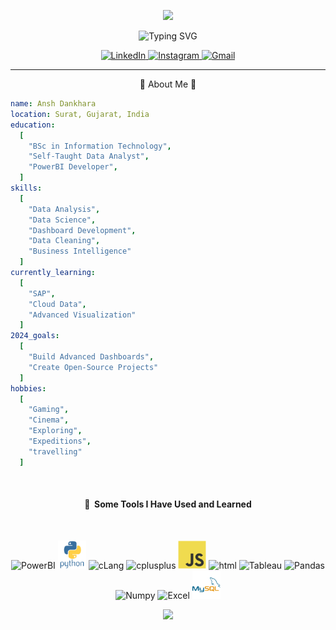 <!-- Header with Gradient Waving Effect -->
<p align="center">
  <img src="https://capsule-render.vercel.app/api?type=waving&color=0:1e90ff,100:ff6347&height=150&section=header&text=Welcome!%20I'm%20Ansh%20Dankhara&fontSize=40&fontColor=ffffff&fontAlignY=35"/>
</p>

<!-- Animated Intro Text -->
<p align="center">
  <img src="https://readme-typing-svg.herokuapp.com?font=Fira+Code&duration=3000&pause=1000&color=00FFFF&center=true&vCenter=true&width=650&lines=|+Data+Analyst+|;|+Data+Science+Enthusiast+|;|+PowerBI+Developer+|;|+Passionate+About+Data+|;Welcome+to+My+GitHub!" alt="Typing SVG" />
</p>



<!-- Social Media Icons -->
<p align="center">
  <a href="https://www.linkedin.com/in/ansh-dankhara-852a62326/">
    <img src="https://img.icons8.com/color/48/000000/linkedin-circled.png" alt="LinkedIn" width="40" height="40"/>
  </a>
  <a href="https://www.instagram.com/ansh.__.1074/">
    <img src="https://img.icons8.com/fluency/48/000000/instagram-new.png" alt="Instagram" width="40" height="40"/>
  </a>
  <a href="mailto:ansh.bm.109@gmail.com">
    <img src="https://img.icons8.com/fluency/48/000000/gmail-new.png" alt="Gmail" width="40" height="40"/>
  </a>
</p>

---

<p align="center">📜 About Me 📜</p>

```yaml
name: Ansh Dankhara
location: Surat, Gujarat, India
education:
  [
    "BSc in Information Technology",
    "Self-Taught Data Analyst",
    "PowerBI Developer",
  ]
skills:
  [
    "Data Analysis", 
    "Data Science",
    "Dashboard Development",
    "Data Cleaning",
    "Business Intelligence"
  ]
currently_learning:
  [
    "SAP",
    "Cloud Data",
    "Advanced Visualization"
  ]
2024_goals:
  [
    "Build Advanced Dashboards",
    "Create Open-Source Projects"
  ]
hobbies:
  [
    "Gaming",
    "Cinema",
    "Exploring",
    "Expeditions",
    "travelling"
  ]
```
<!-- Skills Section with Beautiful Icons -->
<br>
<h4 align="center"> 🚀 &nbsp;Some Tools I Have Used and Learned</h4>
<br>
<p align="center">
<img src="https://github.com/microsoft/PowerBI-Icons/blob/main/PNG/Power-BI.png" alt="PowerBI" width="45" height="45"/>
<img src="https://raw.githubusercontent.com/devicons/devicon/master/icons/python/python-original-wordmark.svg" alt="python" width="45" height="45"/>
<img src="https://cdn.jsdelivr.net/gh/devicons/devicon/icons/c/c-original.svg" alt="cLang" width="45" height="45"/>
<img src="https://cdn.jsdelivr.net/gh/devicons/devicon/icons/cplusplus/cplusplus-original.svg" alt="cplusplus" width="45" height="45"/>
<img src="https://raw.githubusercontent.com/devicons/devicon/master/icons/javascript/javascript-original.svg" alt="javascript" width="45" height="45" />
<img src="https://cdn.jsdelivr.net/gh/devicons/devicon/icons/html5/html5-original.svg" alt="html" width="45" height="45"/>
<img src="https://exchange.tableau.com/_next/image?url=https%3A%2F%2Fgalleryapi.tableau.com%2Fproductfiles%2F1022%2FTableau%20logo.png&w=128&q=75" alt="Tableau" width="45" height="45"/>
<img src="https://encrypted-tbn0.gstatic.com/images?q=tbn:ANd9GcTCpCB6Du8H6Lrm5WIbDcdW59uqoSiL-eeTlw&s" alt="Pandas" width="45" height="45" />
<img src="https://static-00.iconduck.com/assets.00/file-type-numpy-icon-1901x2048-oulkqypt.png" alt="Numpy" width="45" height="45" />
<img src="https://clipart-library.com/img1/861427.png" alt="Excel" width="45" height="45/"
<img src="https://raw.githubusercontent.com/devicons/devicon/master/icons/mongodb/mongodb-original.svg" alt="mongodb" width="45" height="45" />
<img src="https://raw.githubusercontent.com/devicons/devicon/master/icons/mysql/mysql-original-wordmark.svg" alt="mysql" width="45" height="45" />
</p>

<p align="center">
  <img src="https://capsule-render.vercel.app/api?type=waving&color=gradient&height=100&section=footer"/>
</p>
